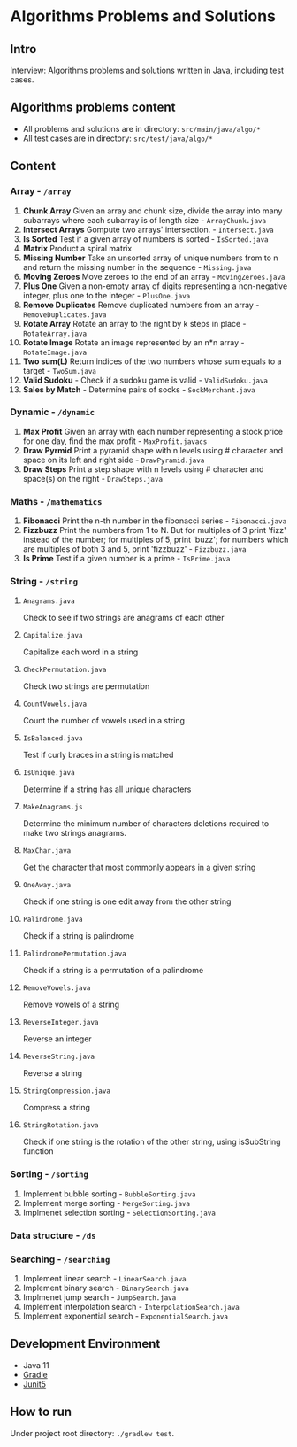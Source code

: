 # Algorithms Problems and Solutions

## Intro

Interview: Algorithms problems and solutions written in Java, including test cases.

## Algorithms problems content

- All problems and solutions are in directory: `src/main/java/algo/*`
- All test cases are in directory: `src/test/java/algo/*`

## Content

### Array - `/array`

1. **Chunk Array** Given an array and chunk size, divide the array into many subarrays where each subarray is of length size - `ArrayChunk.java`
2. **Intersect Arrays** Gompute two arrays' intersection. - `Intersect.java`
3. **Is Sorted** Test if a given array of numbers is sorted - `IsSorted.java`
4. **Matrix** Product a spiral matrix
5. **Missing Number** Take an unsorted array of unique numbers from to n and return the missing number in the sequence - `Missing.java`
6. **Moving Zeroes** Move zeroes to the end of an array - `MovingZeroes.java`
7. **Plus One** Given a non-empty array of digits representing a non-negative integer, plus one to the integer - `PlusOne.java`
8. **Remove Duplicates** Remove duplicated numbers from an array - `RemoveDuplicates.java`
9. **Rotate Array** Rotate an array to the right by k steps in place - `RotateArray.java`
10. **Rotate Image** Rotate an image represented by an n\*n array - `RotateImage.java`
11. **Two sum(L)** Return indices of the two numbers whose sum equals to a target - `TwoSum.java`
12. **Valid Sudoku** - Check if a sudoku game is valid - `ValidSudoku.java`
13. **Sales by Match** - Determine pairs of socks - `SockMerchant.java`

### Dynamic - `/dynamic`

1. **Max Profit** Given an array with each number representing a stock price for one day, find the max profit - `MaxProfit.javacs`
2. **Draw Pyrmid** Print a pyramid shape with n levels using # character and space on its left and right side - `DrawPyramid.java`
3. **Draw Steps** Print a step shape with n levels using # character and space(s) on the right - `DrawSteps.java`

### Maths - `/mathematics`

1. **Fibonacci** Print the n-th number in the fibonacci series - `Fibonacci.java`
2. **Fizzbuzz** Print the numbers from 1 to N. But for multiples of 3 print 'fizz' instead of the number; for multiples of 5, print 'buzz'; for numbers which are multiples of both 3 and 5, print 'fizzbuzz' - `Fizzbuzz.java`
3. **Is Prime** Test if a given number is a prime - `IsPrime.java`

### String - `/string`

1. `Anagrams.java`

   Check to see if two strings are anagrams of each other

2. `Capitalize.java`

   Capitalize each word in a string

3. `CheckPermutation.java`

   Check two strings are permutation

4. `CountVowels.java`

   Count the number of vowels used in a string

5. `IsBalanced.java`

   Test if curly braces in a string is matched

6. `IsUnique.java`

   Determine if a string has all unique characters

7. `MakeAnagrams.js`

   Determine the minimum number of characters deletions required to make two strings anagrams.

8. `MaxChar.java`

   Get the character that most commonly appears in a given string

9. `OneAway.java`

   Check if one string is one edit away from the other string

10. `Palindrome.java`

    Check if a string is palindrome

11. `PalindromePermutation.java`

    Check if a string is a permutation of a palindrome

12. `RemoveVowels.java`

    Remove vowels of a string

13. `ReverseInteger.java`

    Reverse an integer

14. `ReverseString.java`

    Reverse a string

15. `StringCompression.java`

    Compress a string

16. `StringRotation.java`

    Check if one string is the rotation of the other string, using isSubString function

### Sorting - `/sorting`

1. Implement bubble sorting - `BubbleSorting.java`
2. Implement merge sorting - `MergeSorting.java`
3. Implmenet selection sorting - `SelectionSorting.java`

### Data structure - `/ds`

### Searching - `/searching`

1. Implement linear search - `LinearSearch.java`
2. Implement binary search - `BinarySearch.java`
3. Implmenet jump search - `JumpSearch.java`
4. Implement interpolation search - `InterpolationSearch.java`
5. Implement exponential search - `ExponentialSearch.java`

## Development Environment

- Java 11
- [Gradle](https://docs.gradle.org/current/userguide/installation.html)
- [Junit5](https://junit.org/junit5/docs/current/user-guide/#overview)

## How to run

Under project root directory: `./gradlew test`.
